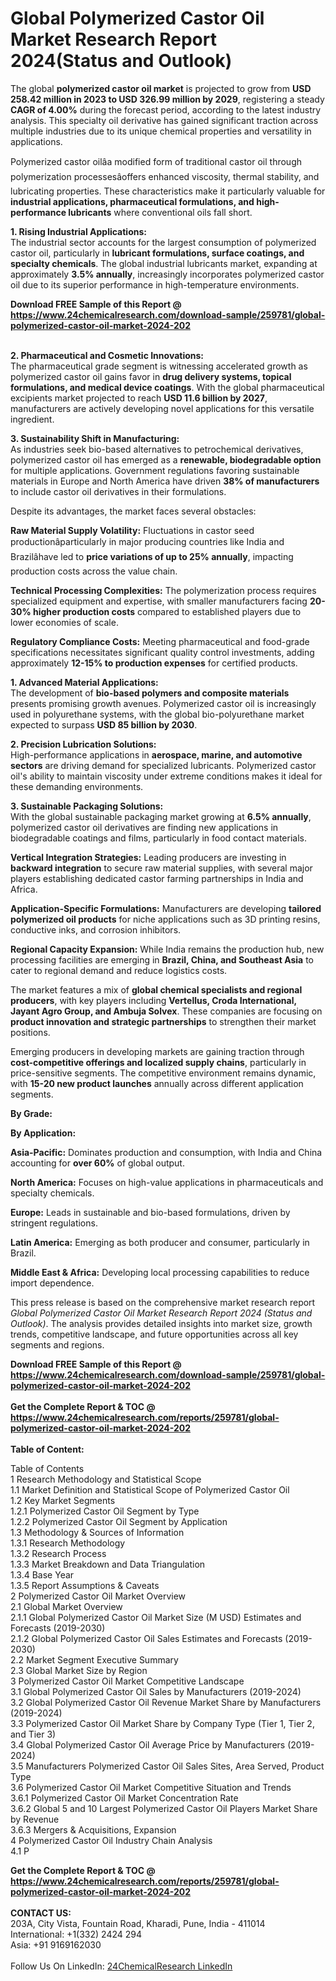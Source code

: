 <h1>Global Polymerized Castor Oil Market Research Report 2024(Status and Outlook)</h1><p>The global <strong>polymerized castor oil market</strong> is projected to grow from <strong>USD 258.42 million in 2023 to USD 326.99 million by 2029</strong>, registering a steady <strong>CAGR of 4.00%</strong> during the forecast period, according to the latest industry analysis. This specialty oil derivative has gained significant traction across multiple industries due to its unique chemical properties and versatility in applications.</p><p>Polymerized castor oilâa modified form of traditional castor oil through polymerization processesâoffers enhanced viscosity, thermal stability, and lubricating properties. These characteristics make it particularly valuable for <strong>industrial applications, pharmaceutical formulations, and high-performance lubricants</strong> where conventional oils fall short.</p><p><strong>1. Rising Industrial Applications:</strong><br>
The industrial sector accounts for the largest consumption of polymerized castor oil, particularly in <strong>lubricant formulations, surface coatings, and specialty chemicals</strong>. The global industrial lubricants market, expanding at approximately <strong>3.5% annually</strong>, increasingly incorporates polymerized castor oil due to its superior performance in high-temperature environments.</p><div><b>Download FREE Sample of this Report @ 
            <a href="https://www.24chemicalresearch.com/download-sample/259781/global-polymerized-castor-oil-market-2024-202">
            https://www.24chemicalresearch.com/download-sample/259781/global-polymerized-castor-oil-market-2024-202</a></b></div><br><p><strong>2. Pharmaceutical and Cosmetic Innovations:</strong><br>
The pharmaceutical grade segment is witnessing accelerated growth as polymerized castor oil gains favor in <strong>drug delivery systems, topical formulations, and medical device coatings</strong>. With the global pharmaceutical excipients market projected to reach <strong>USD 11.6 billion by 2027</strong>, manufacturers are actively developing novel applications for this versatile ingredient.</p><p><strong>3. Sustainability Shift in Manufacturing:</strong><br>
As industries seek bio-based alternatives to petrochemical derivatives, polymerized castor oil has emerged as a <strong>renewable, biodegradable option</strong> for multiple applications. Government regulations favoring sustainable materials in Europe and North America have driven <strong>38% of manufacturers</strong> to include castor oil derivatives in their formulations.</p><p>Despite its advantages, the market faces several obstacles:</p><p><strong>Raw Material Supply Volatility:</strong> Fluctuations in castor seed productionâparticularly in major producing countries like India and Brazilâhave led to <strong>price variations of up to 25% annually</strong>, impacting production costs across the value chain.</p><p><strong>Technical Processing Complexities:</strong> The polymerization process requires specialized equipment and expertise, with smaller manufacturers facing <strong>20-30% higher production costs</strong> compared to established players due to lower economies of scale.</p><p><strong>Regulatory Compliance Costs:</strong> Meeting pharmaceutical and food-grade specifications necessitates significant quality control investments, adding approximately <strong>12-15% to production expenses</strong> for certified products.</p><p><strong>1. Advanced Material Applications:</strong><br>
The development of <strong>bio-based polymers and composite materials</strong> presents promising growth avenues. Polymerized castor oil is increasingly used in polyurethane systems, with the global bio-polyurethane market expected to surpass <strong>USD 85 billion by 2030</strong>.</p><p><strong>2. Precision Lubrication Solutions:</strong><br>
High-performance applications in <strong>aerospace, marine, and automotive sectors</strong> are driving demand for specialized lubricants. Polymerized castor oil's ability to maintain viscosity under extreme conditions makes it ideal for these demanding environments.</p><p><strong>3. Sustainable Packaging Solutions:</strong><br>
With the global sustainable packaging market growing at <strong>6.5% annually</strong>, polymerized castor oil derivatives are finding new applications in biodegradable coatings and films, particularly in food contact materials.</p><p><strong>Vertical Integration Strategies:</strong> Leading producers are investing in <strong>backward integration</strong> to secure raw material supplies, with several major players establishing dedicated castor farming partnerships in India and Africa.</p><p><strong>Application-Specific Formulations:</strong> Manufacturers are developing <strong>tailored polymerized oil products</strong> for niche applications such as 3D printing resins, conductive inks, and corrosion inhibitors.</p><p><strong>Regional Capacity Expansion:</strong> While India remains the production hub, new processing facilities are emerging in <strong>Brazil, China, and Southeast Asia</strong> to cater to regional demand and reduce logistics costs.</p><p>The market features a mix of <strong>global chemical specialists and regional producers</strong>, with key players including <strong>Vertellus, Croda International, Jayant Agro Group, and Ambuja Solvex</strong>. These companies are focusing on <strong>product innovation and strategic partnerships</strong> to strengthen their market positions.</p><p>Emerging producers in developing markets are gaining traction through <strong>cost-competitive offerings and localized supply chains</strong>, particularly in price-sensitive segments. The competitive environment remains dynamic, with <strong>15-20 new product launches</strong> annually across different application segments.</p><p><strong>By Grade:</strong></p><p><strong>By Application:</strong></p><p><strong>Asia-Pacific:</strong> Dominates production and consumption, with India and China accounting for <strong>over 60%</strong> of global output.</p><p><strong>North America:</strong> Focuses on high-value applications in pharmaceuticals and specialty chemicals.</p><p><strong>Europe:</strong> Leads in sustainable and bio-based formulations, driven by stringent regulations.</p><p><strong>Latin America:</strong> Emerging as both producer and consumer, particularly in Brazil.</p><p><strong>Middle East &amp; Africa:</strong> Developing local processing capabilities to reduce import dependence.</p><p>This press release is based on the comprehensive market research report <em>Global Polymerized Castor Oil Market Research Report 2024 (Status and Outlook)</em>. The analysis provides detailed insights into market size, growth trends, competitive landscape, and future opportunities across all key segments and regions.</p><div><b>Download FREE Sample of this Report @ 
            <a href="https://www.24chemicalresearch.com/download-sample/259781/global-polymerized-castor-oil-market-2024-202">
            https://www.24chemicalresearch.com/download-sample/259781/global-polymerized-castor-oil-market-2024-202</a></b></div><br><div><b>Get the Complete Report & TOC @ 
            <a href="https://www.24chemicalresearch.com/reports/259781/global-polymerized-castor-oil-market-2024-202">
            https://www.24chemicalresearch.com/reports/259781/global-polymerized-castor-oil-market-2024-202</a></b></div><br>
            <b>Table of Content:</b><p>Table of Contents<br />
1 Research Methodology and Statistical Scope<br />
1.1 Market Definition and Statistical Scope of Polymerized Castor Oil<br />
1.2 Key Market Segments<br />
1.2.1 Polymerized Castor Oil Segment by Type<br />
1.2.2 Polymerized Castor Oil Segment by Application<br />
1.3 Methodology & Sources of Information<br />
1.3.1 Research Methodology<br />
1.3.2 Research Process<br />
1.3.3 Market Breakdown and Data Triangulation<br />
1.3.4 Base Year<br />
1.3.5 Report Assumptions & Caveats<br />
2 Polymerized Castor Oil Market Overview<br />
2.1 Global Market Overview<br />
2.1.1 Global Polymerized Castor Oil Market Size (M USD) Estimates and Forecasts (2019-2030)<br />
2.1.2 Global Polymerized Castor Oil Sales Estimates and Forecasts (2019-2030)<br />
2.2 Market Segment Executive Summary<br />
2.3 Global Market Size by Region<br />
3 Polymerized Castor Oil Market Competitive Landscape<br />
3.1 Global Polymerized Castor Oil Sales by Manufacturers (2019-2024)<br />
3.2 Global Polymerized Castor Oil Revenue Market Share by Manufacturers (2019-2024)<br />
3.3 Polymerized Castor Oil Market Share by Company Type (Tier 1, Tier 2, and Tier 3)<br />
3.4 Global Polymerized Castor Oil Average Price by Manufacturers (2019-2024)<br />
3.5 Manufacturers Polymerized Castor Oil Sales Sites, Area Served, Product Type<br />
3.6 Polymerized Castor Oil Market Competitive Situation and Trends<br />
3.6.1 Polymerized Castor Oil Market Concentration Rate<br />
3.6.2 Global 5 and 10 Largest Polymerized Castor Oil Players Market Share by Revenue<br />
3.6.3 Mergers & Acquisitions, Expansion<br />
4 Polymerized Castor Oil Industry Chain Analysis<br />
4.1 P</p><div><b>Get the Complete Report & TOC @ 
            <a href="https://www.24chemicalresearch.com/reports/259781/global-polymerized-castor-oil-market-2024-202">
            https://www.24chemicalresearch.com/reports/259781/global-polymerized-castor-oil-market-2024-202</a></b></div><br><b>CONTACT US:</b><br>
            203A, City Vista, Fountain Road, Kharadi, Pune, India - 411014<br>
            International: +1(332) 2424 294<br>
            Asia: +91 9169162030 <br><br>
            Follow Us On LinkedIn: <a href="https://www.linkedin.com/company/24chemicalresearch/">24ChemicalResearch LinkedIn</a>